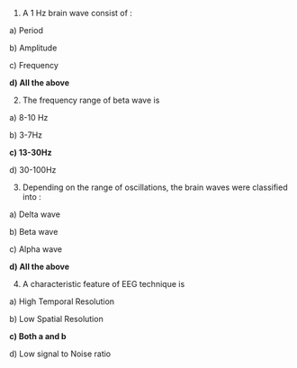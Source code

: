 1.	A 1 Hz brain wave consist of :

a)	Period

b)	Amplitude

c)	Frequency

**d)	All the above**

2.	The frequency range of beta wave is 

a)	8-10 Hz

b)	3-7Hz

**c)	13-30Hz**

d)	30-100Hz

3.	Depending on the range of oscillations, the brain waves were classified into :

a)	Delta wave

b)	Beta wave

c)	Alpha wave

**d)	All the above**

4.	A characteristic feature of  EEG technique is

a)	High Temporal Resolution

b)	Low Spatial Resolution

**c)	Both a and b**

d)	Low signal to Noise ratio